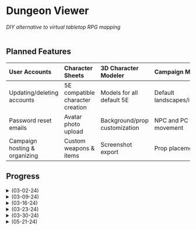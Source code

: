 # Dungeon Viewer
*DIY alternative to virtual tabletop RPG mapping*<br><br>
## Planned Features
| User Accounts | Character Sheets | 3D Character Modeler | Campaign Mapping |
| :- | :- | :- | :- |
| Updating/deleting accounts | 5E compatible character creation | Models for all default 5E | Default landscapes/interiors |
| Password reset emails | Avatar photo upload | Background/prop customization | NPC and PC movement |
| Campaign hosting & organizing | Custom weapons & items | Screenshot export | Prop placement |

## Progress
<details>
<summary>(03-02-24)</summary>
 
* Established PHP routing and basic error handling
* Initial CSS setup
* Created reuseable header & footer elements
* Preliminary signup, signin, and signout pages & backend completed
  * Salt & hash user passwords
  * Sanitize user input against HTML & SQL sensitive characters
</details>


<details>
<summary>(03-09-24)</summary>
 
* Created pages for users to update account info
* Started character sheet creation form
* Website licensing info, privacy policy, and about page
  * CC-BY-4.0 license of D&D 5E content & WotC Fan Content Policy
</details>


<details>
<summary>(03-16-24)</summary>
 
* Finished character sheet creation form and database connection
* Dynamically display character sheet info and avatar on main character list page
* Set up threeJS via unpkg.com CDN
</details>


<details>
<summary>(03-23-24)</summary>
 
* Created sample character, castle, house, and tree GLB files for character modeler
* Created lil-gui interface for changing scene elements in character modeler
* Added character stat editing and touched up character list styling
* Testing file upload for character avatars
* Set up MVC files for campaigns
</details>

<details>
<summary>(03-30-24)</summary>

* Backend and SQL set up for hosting, joining, and playing campaigns
* General style and error fixes (catching ArgmentCountError)
</details>

<details>
<summary>(05-21-24)</summary>

* Fixed loading of cookie data for background and body type on character modeler
  * Need to make cookie data character-dependent to avoid loading same settings for all characters
* Installed `phpmailer` library to start password reset functionality
</details>